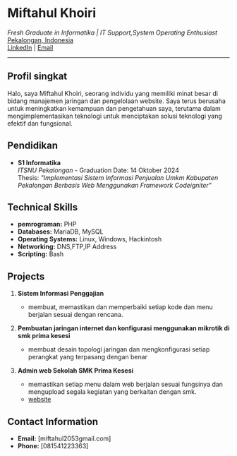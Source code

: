# Miftahul Khoiri
*Fresh Graduate in Informatika  | IT Support,System Operating Enthusiast*  
[Pekalongan, Indonesia](#)  
[LinkedIn](https://www.linkedin.com/in/miftahul-khoiri-619552243/) | [Email](Miftahul2053@gmail.com)

---

## Profil singkat
Halo, saya Miftahul Khoiri, seorang individu yang memiliki minat besar di bidang manajemen jaringan dan pengelolaan website. Saya terus berusaha untuk meningkatkan kemampuan dan pengetahuan saya, terutama dalam mengimplementasikan teknologi untuk menciptakan solusi teknologi yang efektif dan fungsional.

## Pendidikan
- **S1 Informatika**  
  *ITSNU Pekalongan* - Graduation Date: 14 Oktober 2024  
  Thesis: *"Implementasi Sistem Informasi Penjualan Umkm Kabupaten Pekalongan Berbasis Web Menggunakan Framework Codeigniter"*

## Technical Skills
- **pemrograman:** PHP
- **Databases:** MariaDB, MySQL
- **Operating Systems:** Linux, Windows, Hackintosh
- **Networking:** DNS,FTP,IP Address
- **Scripting:** Bash


## Projects
1. **Sistem Informasi Penggajian**  
   - membuat, memastikan dan memperbaiki setiap kode dan menu berjalan sesuai dengan rencana.
  
2. **Pembuatan jaringan internet dan konfigurasi menggunakan mikrotik di smk prima kesesi**  
   - membuat desain topologi jaringan dan mengkonfigurasi setiap perangkat yang terpasang dengan benar
   
4. **Admin web Sekolah SMK Prima Kesesi**  
   - memastikan setiap menu dalam web berjalan sesuai fungsinya dan mengupload segala kegiatan yang berkaitan dengan smk.
   - [website](https://www.smkprima.sch.id/) 



## Contact Information
- **Email:** [miftahul2053gmail.com]
- **Phone:** [081541223363]
